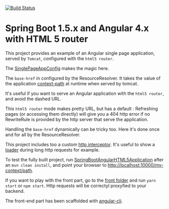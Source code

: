 [![Build Status](https://travis-ci.org/mpalourdio/SpringBootAngularHTML5.svg?branch=master)](https://travis-ci.org/mpalourdio/SpringBootAngularHTML5)

Spring Boot 1.5.x and Angular 4.x with HTML 5 router
====================================================

This project provides an example of an Angular single page application, served by ``Tomcat``,
configured with the ``html5 router``.

The [SinglePageAppConfig](src/main/java/com/mpalourdio/html5/config/SinglePageAppConfig.java) makes the magic here.

The ``base-href`` in configured by the ResourceResolver. It takes the value of the application [context-path](src/main/resources/application.properties#L11) at runtime when served by tomcat.

It's useful if you want to serve an Angular application with the ``html5 router``, and avoid the dashed URL.

This ``html5 router`` mode makes pretty URL, but has a default : Refreshing pages (or accessing them directly) will give you a 404
http error if no RewriteRule is provided by the http server that serve the application.

Handling the ``base-href`` dynamically can be tricky too. Here it's done once and for all by the ResourceResolver.

This project includes too a custom [http interceptor](https://github.com/mpalourdio/ng-http-loader). It's useful to show a [loader](https://github.com/tobiasahlin/SpinKit) during long http requests for example.

To test the fully built project, run [SpringBootAngularHTML5Application](src/main/java/com/mpalourdio/html5/SpringBootAngularHTML5Application.java) after an ``mvn clean install``, and point your browser to [http://localhost:10000/my-context/path](http://localhost:10000/my-context/path).

If you want to play with the front part, go to the [front folder](front) and run ``yarn start`` or ``npm start``. Http requests will be correctyl proxyfied to your backend.

The front-end part has been scaffolded with [angular-cli](https://github.com/angular/angular-cli).

